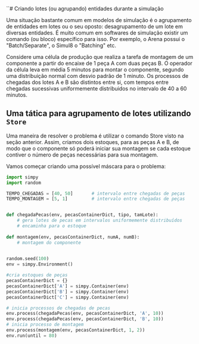 ``# Criando lotes (ou agrupando) entidades durante a simulação

Uma situação bastante comum em modelos de simulação é o agrupamento de entidades em lotes ou o seu oposto: desagrupamento de um lote em diversas entidades. É muito comum em softwares de simulação existir um comando (ou bloco) específico para isso. Por exemplo, o Arena possui o "Batch/Separate", o Simul8 o "Batching" etc.

Considere uma célula de produção que realiza a tarefa de montagem de um componente a partir do encaixe de 1 peça A com duas peças B. O operador da célula leva em média 5 minutos para montar o componente, segundo uma distribuição normal com desvio padrão de 1 minuto. Os processos de chegadas dos lotes A e B são distintos entre si, com tempos entre chegadas sucessivas uniformemente distribuidos no intervalo de 40 a 60 minutos.

## Uma tática para agrupamento de lotes utilizando `Store`

Uma maneira de resolver o problema é utilizar o comando Store visto na seção anterior. Assim, criamos dois estoques, para as peças A e B, de modo que o componente só poderá iniciar sua montagem se cada estoque contiver o número de peças necessárias para sua montagem.

Vamos começar criando uma possível máscara para o problema:
```python
import simpy
import random

TEMPO_CHEGADAS = [40, 50]       # intervalo entre chegadas de peças
TEMPO_MONTAGEM = [5, 1]         # intervalo entre chegadas de peças


def chegadaPecas(env, pecasContainerDict, tipo, tamLote):
    # gera lotes de pecas em intervalos uniformemente distribuídos
    # encaminha para o estoque
        
def montagem(env, pecasContainerDict, numA, numB):
    # montagem do componente

    
random.seed(100)            
env = simpy.Environment()

#cria estoques de peças 
pecasContainerDict = {}
pecasContainerDict['A'] = simpy.Container(env)
pecasContainerDict['B'] = simpy.Container(env)
pecasContainerDict['C'] = simpy.Container(env)

# inicia processos de chegadas de pecas
env.process(chegadaPecas(env, pecasContainerDict, 'A', 10))
env.process(chegadaPecas(env, pecasContainerDict, 'B', 10))
# inicia processo de montagem
env.process(montagem(env, pecasContainerDict, 1, 2))
env.run(until = 80)   
```

